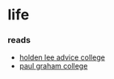 # life
### reads
- [holden lee advice college](https://holdenlee.wordpress.com/2013/09/03/some-college-advice-39-things/)
- [paul graham college](http://www.paulgraham.com/college.html)


